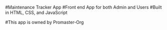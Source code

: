 #Maintenance Tracker App
#Front end App for both Admin and Users
#Built in HTML, CSS, and JavaScript

#This app is owned by Promaster-Org